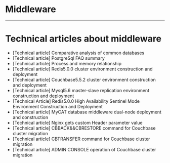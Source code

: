 # Middleware
-------------------------------------------------- -------------------------------------------------- --------------------------------------
# Technical articles about middleware

* [Technical article] Comparative analysis of common databases
* [Technical article] PostgreSql FAQ summary
* [Technical article] Process and memory relationship
* [Technical article] Redis5.0.0 cluster environment construction and deployment
* [Technical article] Couchbase5.5.2 cluster environment construction and deployment
* [Technical article] Mysql5.6 master-slave replication environment construction and deployment
* [Technical Article] Redis5.0.0 High Availability Sentinel Mode Environment Construction and Deployment
* [Technical article] MyCAT database middleware dual-node deployment and construction
* [Technical article] Nginx gets custom Header parameter value
* [Technical article] CBBACK&&CBRESTORE command for Couchbase cluster migration
* [Technical article] CBTRANSFER command for Couchbase cluster migration
* [Technical article] ADMIN CONSOLE operation of Couchbase cluster migration
